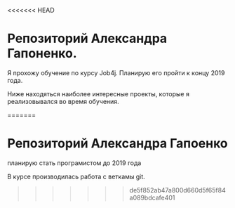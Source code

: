 <<<<<<< HEAD
# Репозиторий Александра Гапоненко.

Я прохожу обучение по курсу Job4j. Планирую его пройти к концу 2019 года.

Ниже находяться наиболее интересные проекты, которые я реализовывался во время обучения.

=======
# Репозиторий Александра Гапоенко
планирую стать програмистом до 2019 года

В курсе производилась работа с веткамы git.
>>>>>>> de5f852ab47a800d660d5f65f84a089bdcafe401


